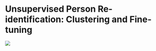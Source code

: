 # Unsupervised Person Re-identification: Clustering and Fine-tuning
![](https://github.com/hehefan/Unsupervised-Person-Re-identification-Clustering-and-Fine-tuning/blob/master/images/framework.jpg)
